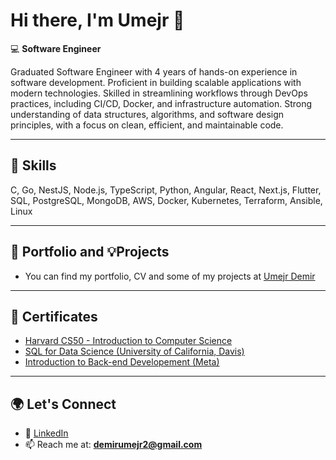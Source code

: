 # Hi there, I'm Umejr 👋  

💻 **Software Engineer**  

 Graduated Software Engineer with 4 years of hands-on
 experience in software development. Proficient in building
 scalable applications with modern technologies. Skilled in
 streamlining workflows through DevOps practices,
 including CI/CD, Docker, and infrastructure automation.
 Strong understanding of data structures, algorithms, and
 software design principles, with a focus on clean, efficient,
 and maintainable code.

---

## 🚀 Skills
C, Go, NestJS, Node.js, TypeScript, Python, Angular, React, Next.js, Flutter,  
SQL, PostgreSQL, MongoDB, AWS, Docker, Kubernetes, Terraform, Ansible, Linux  

---

## 📂 Portfolio and 💡Projects
- You can find my portfolio, CV and some of my projects at [Umejr Demir](https://www.demir-umejr.com)

---

## 📜 Certificates
- [Harvard CS50 - Introduction to Computer Science](https://certificates.cs50.io/10edfbf4-873c-45a5-aa2d-2a8d6f829140.pdf?size=letter)  
- [SQL for Data Science (University of California, Davis)](https://coursera.org/share/c056a60891130b1c272d0be85d7ccfc7)  
- [Introduction to Back-end Developement (Meta)](https://coursera.org/share/cc55e7e2754e725948ed98f468dc0724)  

---

## 🌍 Let's Connect
- 💼 [LinkedIn](https://www.linkedin.com/in/umejr-demir/)  
- 📫 Reach me at: **demirumejr2@gmail.com**  
